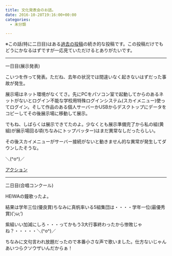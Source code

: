 ```yaml
---
title: 文化発表会のお話。
date: 2016-10-28T19:16:00+00:00
categories:
  - 未分類

---
```

※この話(特に二日目)はある[過去の投稿][1]の続き的な投稿です。この投稿だけでもどうにかなるはずですが一応見ていただけるとありがたいです。

* * *

一日目(展示発表)

こいつを作って発表。ただね、去年の状況では間違いなく起きないはずだった事故が発生。

展示場はネット環境がなくてさ。先にPCをパソコン室で起動してからのあるネットがないとログイン不能な学校用特殊ログインシステム(スカイメニュー)使ってログイン。そして作品のある個人サーバーかUSBからデスクトップにデータをコピーしてその後展示場に移動して展示。

でもね、しばらくは展示できてたのよ。少なくとも展示準備完了から私の組(黄組)が展示場回る頃(ちなみにトップバッター)はまだ異常なしだったらしい。

その後スカイメニューがサーバー接続がないと動きません的な異常が発生してダウンしたそうな。

＼(^o^)／

[アクション][2]

* * *

二日目(合唱コンクール)

HEIWAの鐘歌ったよ。

結果は学年三位(優良賞)ちなみに真帆率いる5組集団は・・・・学年一位(最優秀賞)(’;ω;‘)

紫組いい加減にしろ・・・ってかもう3大行事終わったから惨敗じゃね？・・・・・＼(^o^)／

ちなみに文句言われ放題だったので本番小さな声で歌いました。仕方ないじゃんあいつらクソウザいんだからぁ！

&nbsp;

 [1]: https://eizi2002k.wpblog.jp/heiwa%E3%81%AE%E9%90%98/
 [2]: https://scratch.mit.edu/projects/100303705/